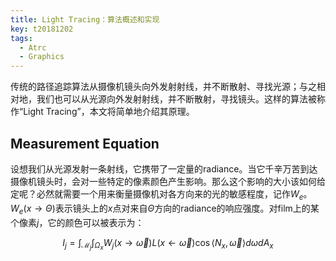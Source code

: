 ```yaml
---
title: Light Tracing：算法概述和实现
key: t20181202
tags:
  - Atrc
  - Graphics
---
```


传统的路径追踪算法从摄像机镜头向外发射射线，并不断散射、寻找光源；与之相对地，我们也可以从光源向外发射射线，并不断散射，寻找镜头。这样的算法被称作“Light Tracing”，本文将简单地介绍其原理。

<!--more-->

## Measurement Equation

设想我们从光源发射一条射线，它携带了一定量的radiance。当它千辛万苦到达摄像机镜头时，会对一些特定的像素颜色产生影响。那么这个影响的大小该如何给定呢？必然就需要一个用来衡量摄像机对各方向来的光的敏感程度，记作$W_e$。$W_e(x \to \Theta)$表示镜头上的$x$点对来自$\Theta$方向的radiance的响应强度。对film上的某个像素$j$，它的颜色可以被表示为：

$$
I_j = \int_{\mathcal M_j}\int_{\Omega_x}W_j(x \to \vec\omega)L(x \leftarrow \vec\omega)\cos\langle N_x, \vec\omega\rangle d\omega dA_x
$$
